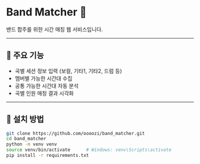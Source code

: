# Band Matcher 🎸

밴드 합주를 위한 시간 매칭 웹 서비스입니다.  

---
## 🚀 주요 기능

- 곡별 세션 정보 입력 (보컬, 기타1, 기타2, 드럼 등)
- 멤버별 가능한 시간대 수집
- 공통 가능한 시간대 자동 분석
- 곡별 인원 매칭 결과 시각화

---

## 🔧 설치 방법

```bash
git clone https://github.com/oooozi/band_matcher.git
cd band_matcher
python -m venv venv
source venv/bin/activate      # Windows: venv\Scripts\activate
pip install -r requirements.txt
```
